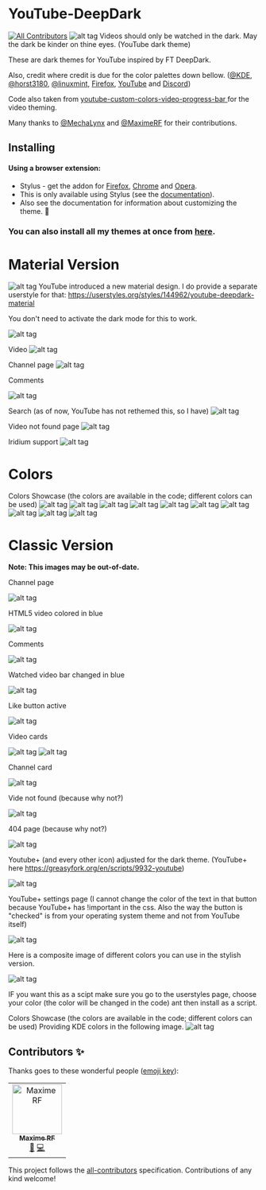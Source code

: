 # YouTube-DeepDark
[![All Contributors](https://img.shields.io/badge/all_contributors-1-orange.svg?style=flat-square)](#contributors)
![alt tag](https://gitlab.com/RaitaroH/YouTube-DeepDark/raw/master/YT_Images/YT%20-%20DeepDark.png)
Videos should only be watched in the dark. May the dark be kinder on thine eyes. (YouTube dark theme)

These are dark themes for YouTube inspired by FT DeepDark.

Also, credit where credit is due for the color palettes down bellow. ([@KDE](https://github.com/KDE), [@horst3180](https://github.com/horst3180), [@linuxmint](https://github.com/linuxmint), [Firefox](https://www.mozilla.org/en-US/firefox/new/), [YouTube](https://www.youtube.com/) and [Discord](https://discordapp.com/))

Code also taken from [youtube-custom-colors-video-progress-bar
](https://userstyles.org/styles/95280/youtube-custom-colors-video-progress-bar) for the video theming.

Many thanks to [@MechaLynx](https://github.com/MechaLynx) and [@MaximeRF](https://github.com/MaximeRF) for their contributions.

## Installing

#### Using a browser extension:
* Stylus - get the addon for [Firefox](https://addons.mozilla.org/en-US/firefox/addon/styl-us/), [Chrome](https://chrome.google.com/webstore/detail/stylus/clngdbkpkpeebahjckkjfobafhncgmne) and [Opera](https://addons.opera.com/en-gb/extensions/details/stylus/).
* This is only available using Stylus (see the [documentation](https://github.com/openstyles/stylus/wiki/Usercss)).
* Also see the documentation for information about customizing the theme. :tada:

### **You can also install all my themes at once from [here](https://gitlab.com/RaitaroH/Import-All-Deepdark).**

# Material Version
![alt tag](https://gitlab.com/RaitaroH/YouTube-DeepDark/raw/master/YT_Images/YT%20-%20DeepDarkMaterial.png)
YouTube introduced a new material design. I do provide a separate userstyle for that:
https://userstyles.org/styles/144962/youtube-deepdark-material

You don't need to activate the dark mode for this to work.

![alt tag](https://gitlab.com/RaitaroH/YouTube-DeepDark/raw/master/YT_Images/Dark_Off.png)

Video
![alt tag](https://gitlab.com/RaitaroH/YouTube-DeepDark/raw/master/YT_Images/Video.png)

Channel page
![alt tag](https://gitlab.com/RaitaroH/YouTube-DeepDark/raw/master/YT_Images/Channel%20page.png)

Comments

![alt tag](https://gitlab.com/RaitaroH/YouTube-DeepDark/raw/master/YT_Images/Comments.png)

Search (as of now, YouTube has not rethemed this, so I have)
![alt tag](https://gitlab.com/RaitaroH/YouTube-DeepDark/raw/master/YT_Images/Search.png)

Video not found page
![alt tag](https://gitlab.com/RaitaroH/YouTube-DeepDark/raw/master/YT_Images/Video%20not%20found%20page.png)

Iridium support
![alt tag](https://gitlab.com/RaitaroH/YouTube-DeepDark/raw/master/YT_Images/Iridium.png)

# Colors
Colors Showcase (the colors are available in the code; different colors can be used)
![alt tag](https://gitlab.com/RaitaroH/YouTube-DeepDark/raw/master/YT_Images/ArcColors.png)
![alt tag](https://gitlab.com/RaitaroH/YouTube-DeepDark/raw/master/YT_Images/BreezeColors.png)
![alt tag](https://gitlab.com/RaitaroH/YouTube-DeepDark/raw/master/YT_Images/DeepDarkColors.png)
![alt tag](https://gitlab.com/RaitaroH/YouTube-DeepDark/raw/master/YT_Images/DiscordColors.png)
![alt tag](https://gitlab.com/RaitaroH/YouTube-DeepDark/raw/master/YT_Images/FirefoxColors.png)
![alt tag](https://gitlab.com/RaitaroH/YouTube-DeepDark/raw/master/YT_Images/Firefox57Colors.png)
![alt tag](https://gitlab.com/RaitaroH/YouTube-DeepDark/raw/master/YT_Images/VertexColors.png)
![alt tag](https://gitlab.com/RaitaroH/YouTube-DeepDark/raw/master/YT_Images/Mint-Y-DarkColors.png)
![alt tag](https://gitlab.com/RaitaroH/YouTube-DeepDark/raw/master/YT_Images/YoutubeColors.png)
![alt tag](https://gitlab.com/RaitaroH/YouTube-DeepDark/raw/master/YT_Images/9animeColors.png)

# Classic Version
**Note: This images may be out-of-date.**

Channel page

![alt tag](https://i.imgur.com/345bBev.png)

HTML5 video colored in blue

![alt tag](https://i.imgur.com/UGPQusT.png)

Comments

![alt tag](https://i.imgur.com/OZX1PEf.png)

Watched video bar changed in blue

![alt tag](https://i.imgur.com/MWyXmmz.png)

Like button active

![alt tag](https://i.imgur.com/1YJ29Qi.png)

Video cards

![alt tag](https://i.imgur.com/25iLUU6.png)  ![alt tag](https://i.imgur.com/rbe7IxT.png)

Channel card

![alt tag](https://i.imgur.com/0xUX5xD.png)

Vide not found (because why not?)

![alt tag](https://i.imgur.com/QMyw2zj.png)

404 page (because why not?)

![alt tag](https://i.imgur.com/CdOvw4k.png)

Youtube+ (and every other icon) adjusted for the dark theme. (YouTube+ here https://greasyfork.org/en/scripts/9932-youtube)

![alt tag](https://i.imgur.com/rs9XeBR.png)

YouTube+ settings page (I cannot change the color of the text in that button because YouTube+ has !important in the css. Also the way the button is "checked" is from your operating system theme and not from YouTube itself)

![alt tag](https://i.imgur.com/LtFx5qx.png)

Here is a composite image of different colors you can use in the stylish version. 

![alt tag](https://i.imgur.com/tm76ftu.png)

IF you want this as a scipt make sure you go to the userstyles page, choose your color (the color will be changed in the code) ant then install as a script.

Colors Showcase (the colors are available in the code; different colors can be used)
Providing KDE colors in the following image.
![alt tag](https://i.imgur.com/WoskdFg.png)

## Contributors ✨

Thanks goes to these wonderful people ([emoji key](https://allcontributors.org/docs/en/emoji-key)):

<!-- ALL-CONTRIBUTORS-LIST:START - Do not remove or modify this section -->
<!-- prettier-ignore -->
<table>
  <tr>
    <td align="center"><a href="https://www.mrfdev.com"><img src="https://avatars2.githubusercontent.com/u/12028968?v=4" width="100px;" alt="Maxime RF"/><br /><sub><b>Maxime RF</b></sub></a><br /><a href="https://github.com/RaitaroH/YouTube-DeepDark/issues?q=author%3AMaximeRF" title="Bug reports">🐛</a> <a href="https://github.com/RaitaroH/YouTube-DeepDark/commits?author=MaximeRF" title="Code">💻</a></td>
  </tr>
</table>

<!-- ALL-CONTRIBUTORS-LIST:END -->

This project follows the [all-contributors](https://github.com/all-contributors/all-contributors) specification. Contributions of any kind welcome!